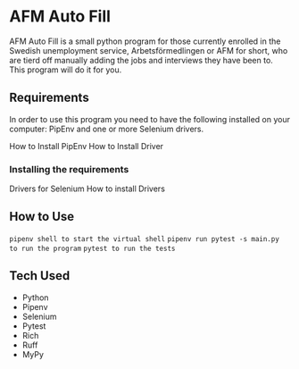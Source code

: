 # AFM Auto Fill

AFM Auto Fill is a small python program for those currently enrolled in the Swedish unemployment service, Arbetsförmedlingen or AFM for short, who are tierd off manually adding the jobs and interviews they have been to. This program will do it for you.

## Requirements
In order to use this program you need to have the following installed on your computer: PipEnv and one or more Selenium drivers.

How to Install PipEnv
How to Install Driver

### Installing the requirements
Drivers for Selenium
How to install Drivers

## How to Use
`pipenv shell to start the virtual shell`
`pipenv run pytest -s main.py to run the program`
`pytest to run the tests`

## Tech Used
 - Python
 - Pipenv
 - Selenium
 - Pytest
 - Rich
 - Ruff
 - MyPy
